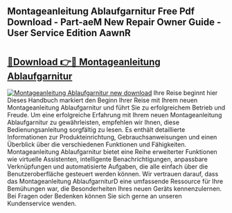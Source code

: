 ## Montageanleitung Ablaufgarnitur Free Pdf Download - Part-aeM New Repair Owner Guide - User Service Edition AawnR

# <h2><a href="http://df7iq56.blite.top/?on=Montageanleitung+Ablaufgarnitur">🔗Download 👉🔴 Montageanleitung Ablaufgarnitur</a></h2>

[![Montageanleitung Ablaufgarnitur new download](https://i.imgur.com/lujVjoI.png)](http://df7iq56.blite.top/?on=Montageanleitung+Ablaufgarnitur)
Ihre Reise beginnt hier Dieses Handbuch markiert den Beginn Ihrer Reise mit Ihrem neuen Montageanleitung Ablaufgarnitur und führt Sie zu erfolgreichem Betrieb und Freude. Um eine erfolgreiche Erfahrung mit Ihrem neuen Montageanleitung Ablaufgarnitur zu gewährleisten, empfehlen wir Ihnen, diese Bedienungsanleitung sorgfältig zu lesen. Es enthält detaillierte Informationen zur Produkteinrichtung, Gebrauchsanweisungen und einen Überblick über die verschiedenen Funktionen und Fähigkeiten. Montageanleitung Ablaufgarnitur bietet eine Reihe erweiterter Funktionen wie virtuelle Assistenten, intelligente Benachrichtigungen, anpassbare Verknüpfungen und automatisierte Aufgaben, die alle einfach über die Benutzeroberfläche gesteuert werden können. Wir vertrauen darauf, dass das Montageanleitung AblaufgarniturD eine umfassende Ressource für Ihre Bemühungen war, die Besonderheiten Ihres neuen Geräts kennenzulernen. Bei Fragen oder Bedenken können Sie sich gerne an unseren Kundenservice wenden.
